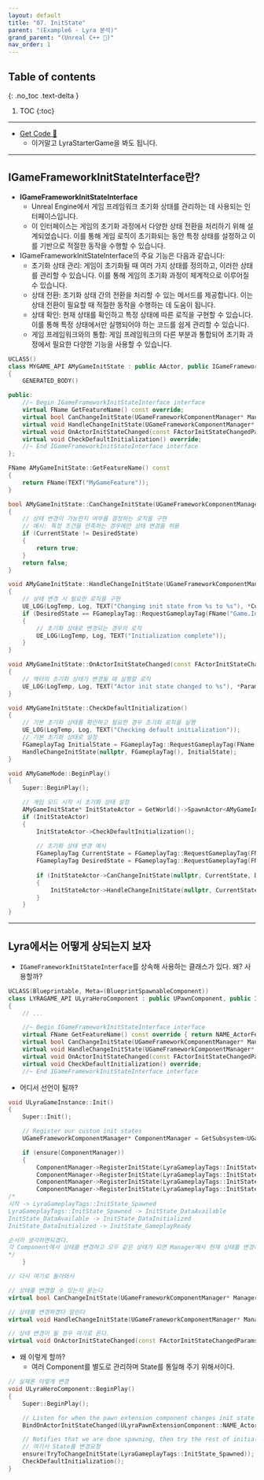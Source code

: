 ```yaml
---
layout: default
title: "07. InitState"
parent: "(Example6 - Lyra 분석)"
grand_parent: "(Unreal C++ 🚀)"
nav_order: 1
---
```


## Table of contents
{: .no_toc .text-delta }

1. TOC
{:toc}

---

* [Get Code 🌟](https://github.com/Arthur880708/LyraClone/tree/2)
	* 이거말고 LyraStarterGame을 봐도 됩니다.

---

## IGameFrameworkInitStateInterface란?

* **IGameFrameworkInitStateInterface**
    * Unreal Engine에서 게임 프레임워크 초기화 상태를 관리하는 데 사용되는 인터페이스입니다. 
    * 이 인터페이스는 게임의 초기화 과정에서 다양한 상태 전환을 처리하기 위해 설계되었습니다. 이를 통해 게임 로직이 초기화되는 동안 특정 상태를 설정하고 이를 기반으로 적절한 동작을 수행할 수 있습니다.
* IGameFrameworkInitStateInterface의 주요 기능은 다음과 같습니다:
    * 초기화 상태 관리: 게임이 초기화될 때 여러 가지 상태를 정의하고, 이러한 상태를 관리할 수 있습니다. 이를 통해 게임의 초기화 과정이 체계적으로 이루어질 수 있습니다.
    * 상태 전환: 초기화 상태 간의 전환을 처리할 수 있는 메서드를 제공합니다. 이는 상태 전환이 필요할 때 적절한 동작을 수행하는 데 도움이 됩니다.
    * 상태 확인: 현재 상태를 확인하고 특정 상태에 따른 로직을 구현할 수 있습니다. 이를 통해 특정 상태에서만 실행되어야 하는 코드를 쉽게 관리할 수 있습니다.
    * 게임 프레임워크와의 통합: 게임 프레임워크의 다른 부분과 통합되어 초기화 과정에서 필요한 다양한 기능을 사용할 수 있습니다.

```cpp
UCLASS()
class MYGAME_API AMyGameInitState : public AActor, public IGameFrameworkInitStateInterface
{
    GENERATED_BODY()

public:
    //~ Begin IGameFrameworkInitStateInterface interface
    virtual FName GetFeatureName() const override;
    virtual bool CanChangeInitState(UGameFrameworkComponentManager* Manager, FGameplayTag CurrentState, FGameplayTag DesiredState) const override;
    virtual void HandleChangeInitState(UGameFrameworkComponentManager* Manager, FGameplayTag CurrentState, FGameplayTag DesiredState) override;
    virtual void OnActorInitStateChanged(const FActorInitStateChangedParams& Params) override;
    virtual void CheckDefaultInitialization() override;
    //~ End IGameFrameworkInitStateInterface interface
};
```

```cpp
FName AMyGameInitState::GetFeatureName() const
{
    return FName(TEXT("MyGameFeature"));
}

bool AMyGameInitState::CanChangeInitState(UGameFrameworkComponentManager* Manager, FGameplayTag CurrentState, FGameplayTag DesiredState) const
{
    // 상태 변경이 가능한지 여부를 결정하는 로직을 구현
    // 예시: 특정 조건을 만족하는 경우에만 상태 변경을 허용
    if (CurrentState != DesiredState)
    {
        return true;
    }
    return false;
}

void AMyGameInitState::HandleChangeInitState(UGameFrameworkComponentManager* Manager, FGameplayTag CurrentState, FGameplayTag DesiredState)
{
    // 상태 변경 시 필요한 로직을 구현
    UE_LOG(LogTemp, Log, TEXT("Changing init state from %s to %s"), *CurrentState.ToString(), *DesiredState.ToString());
    if (DesiredState == FGameplayTag::RequestGameplayTag(FName("Game.Initialized")))
    {
        // 초기화 상태로 변경되는 경우의 로직
        UE_LOG(LogTemp, Log, TEXT("Initialization complete"));
    }
}

void AMyGameInitState::OnActorInitStateChanged(const FActorInitStateChangedParams& Params)
{
    // 액터의 초기화 상태가 변경될 때 실행할 로직
    UE_LOG(LogTemp, Log, TEXT("Actor init state changed to %s"), *Params.NewState.ToString());
}

void AMyGameInitState::CheckDefaultInitialization()
{
    // 기본 초기화 상태를 확인하고 필요한 경우 초기화 로직을 실행
    UE_LOG(LogTemp, Log, TEXT("Checking default initialization"));
    // 기본 초기화 상태로 설정
    FGameplayTag InitialState = FGameplayTag::RequestGameplayTag(FName("Game.Default"));
    HandleChangeInitState(nullptr, FGameplayTag(), InitialState);
}

```

```cpp
void AMyGameMode::BeginPlay()
{
    Super::BeginPlay();

    // 게임 모드 시작 시 초기화 상태 설정
    AMyGameInitState* InitStateActor = GetWorld()->SpawnActor<AMyGameInitState>();
    if (InitStateActor)
    {
        InitStateActor->CheckDefaultInitialization();
        
        // 초기화 상태 변경 예시
        FGameplayTag CurrentState = FGameplayTag::RequestGameplayTag(FName("Game.Default"));
        FGameplayTag DesiredState = FGameplayTag::RequestGameplayTag(FName("Game.Initialized"));
        
        if (InitStateActor->CanChangeInitState(nullptr, CurrentState, DesiredState))
        {
            InitStateActor->HandleChangeInitState(nullptr, CurrentState, DesiredState);
        }
    }
}
```

---

## Lyra에서는 어떻게 상되는지 보자

* `IGameFrameworkInitStateInterface`를 상속해 사용하는 클래스가 있다. 왜? 사용할까?

```cpp
UCLASS(Blueprintable, Meta=(BlueprintSpawnableComponent))
class LYRAGAME_API ULyraHeroComponent : public UPawnComponent, public IGameFrameworkInitStateInterface
{
	// ...

	//~ Begin IGameFrameworkInitStateInterface interface
	virtual FName GetFeatureName() const override { return NAME_ActorFeatureName; }
	virtual bool CanChangeInitState(UGameFrameworkComponentManager* Manager, FGameplayTag CurrentState, FGameplayTag DesiredState) const override;
	virtual void HandleChangeInitState(UGameFrameworkComponentManager* Manager, FGameplayTag CurrentState, FGameplayTag DesiredState) override;
	virtual void OnActorInitStateChanged(const FActorInitStateChangedParams& Params) override;
	virtual void CheckDefaultInitialization() override;
	//~ End IGameFrameworkInitStateInterface interface
```

* 어디서 선언이 될까?

```cpp
void ULyraGameInstance::Init()
{
	Super::Init();

	// Register our custom init states
	UGameFrameworkComponentManager* ComponentManager = GetSubsystem<UGameFrameworkComponentManager>(this);

	if (ensure(ComponentManager))
	{
		ComponentManager->RegisterInitState(LyraGameplayTags::InitState_Spawned, false, FGameplayTag());
		ComponentManager->RegisterInitState(LyraGameplayTags::InitState_DataAvailable, false, LyraGameplayTags::InitState_Spawned);
		ComponentManager->RegisterInitState(LyraGameplayTags::InitState_DataInitialized, false, LyraGameplayTags::InitState_DataAvailable);
		ComponentManager->RegisterInitState(LyraGameplayTags::InitState_GameplayReady, false, LyraGameplayTags::InitState_DataInitialized);
/*
시작 -> LyraGameplayTags::InitState_Spawned
LyraGameplayTags::InitState_Spawned -> InitState_DataAvailable
InitState_DataAvailable -> InitState_DataInitialized
InitState_DataInitialized -> InitState_GameplayReady

순서라 생각하면되겠다.
각 Component에서 상태를 변경하고 모두 같은 상태가 되면 Manager에서 현재 상태를 변경하는 과정을 겪는다.
*/
	}
```

```cpp
// 다시 여기로 돌아와서

// 상태를 변경할 수 있는지 묻는다
virtual bool CanChangeInitState(UGameFrameworkComponentManager* Manager, FGameplayTag CurrentState, FGameplayTag DesiredState) const override;

// 상태를 변경하겠다 알린다
virtual void HandleChangeInitState(UGameFrameworkComponentManager* Manager, FGameplayTag CurrentState, FGameplayTag DesiredState) override;

// 상태 변경이 될 경우 여기로 온다.
virtual void OnActorInitStateChanged(const FActorInitStateChangedParams& Params) override;
```

* 왜 이렇게 할까?
    * 여러 Component를 별도로 관리하며 State를 통일해 주기 위해서이다.

```cpp
// 실제론 이렇게 변경
void ULyraHeroComponent::BeginPlay()
{
	Super::BeginPlay();

	// Listen for when the pawn extension component changes init state
	BindOnActorInitStateChanged(ULyraPawnExtensionComponent::NAME_ActorFeatureName, FGameplayTag(), false);

	// Notifies that we are done spawning, then try the rest of initialization
    // 여기서 State를 변경요청
	ensure(TryToChangeInitState(LyraGameplayTags::InitState_Spawned));
	CheckDefaultInitialization();
}
```

